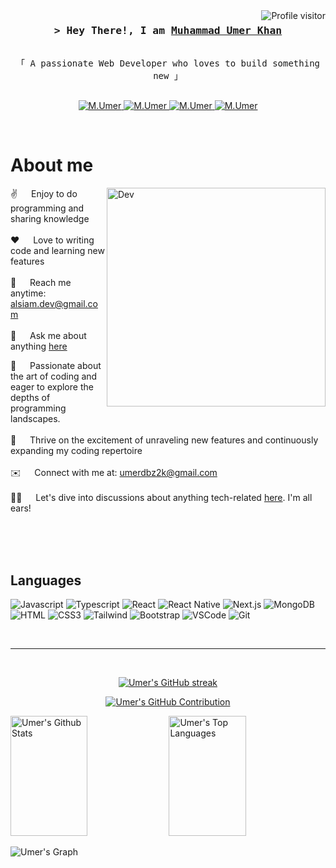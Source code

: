 <a href="https://komarev.com/ghpvc/?username=UmerGitNinja">
  <img align="right" src="https://komarev.com/ghpvc/?username=UmerGitNinja&label=Visitors&color=0e75b6&style=flat" alt="Profile visitor" />
</a>
<h3 align="center">
        <samp>&gt; Hey There!, I am
                <b><a target="_blank" href="https://amuhammadumer.dev">Muhammad Umer Khan</a></b>
        </samp>
</h3>

<p align="center"> 
  <samp>
    <br>
    「 A passionate Web Developer who loves to build something new 」
    <br>
    <br>
  </samp>
</p>

<p align="center">
 <a href="https://muhammadumer.dev" target="blank">
  <img src="https://img.shields.io/badge/Website-DC143C?style=for-the-badge&logo=medium&logoColor=white" alt="M.Umer" />
 </a>
 <a href="https://www.linkedin.com/in/umer-khan-front-end-dev/" target="_blank">
  <img src="https://img.shields.io/badge/LinkedIn-0077B5?style=for-the-badge&logo=linkedin&logoColor=white" alt="M.Umer"/>
 </a>
 <a href="https://twitter.com/Umer81496923" target="_blank">
  <img src="https://img.shields.io/badge/Twitter-1DA1F2?style=for-the-badge&logo=twitter&logoColor=white" alt="M.Umer"/>
 </a>
 <a href="https://www.instagram.com/umerkhann__" target="_blank" alt="M.Umer">
  <img src="https://img.shields.io/badge/Instagram-fe4164?style=for-the-badge&logo=instagram&logoColor=white" alt="M.Umer" />
 </a>
</p>
<br />

# About me

<p>
 <img align="right" width="350" src="./developer.svg" alt="Dev" />
  
 ✌️ &emsp; Enjoy to do programming and sharing knowledge <br/><br/>
 ❤️ &emsp; Love to writing code and learning new features<br/><br/>
 📧 &emsp; Reach me anytime: alsiam.dev@gmail.com<br/><br/>
 💬 &emsp; Ask me about anything [here](https://github.com/UmerGitNinja/UmerGitNinja/issues)

🚀 &emsp; Passionate about the art of coding and eager to explore the depths of programming landscapes.<br/><br/>
🌱 &emsp; Thrive on the excitement of unraveling new features and continuously expanding my coding repertoire<br><br/>
✉️ &emsp; Connect with me at: umerdbz2k@gmail.com<br/><br/>
👨‍💻 &emsp; Let's dive into discussions about anything tech-related [here](https://github.com/UmerGitNinja/UmerGitNinja/issues). I'm all ears!

</p>

<br/>
<br/>
<br/>

## Languages

![Javascript](https://img.shields.io/badge/Javascript-F0DB4F?style=for-the-badge&labelColor=black&logo=javascript&logoColor=F0DB4F)
![Typescript](https://img.shields.io/badge/Typescript-007acc?style=for-the-badge&labelColor=black&logo=typescript&logoColor=007acc)
![React](https://img.shields.io/badge/-React-61DBFB?style=for-the-badge&labelColor=black&logo=react&logoColor=61DBFB)
![React Native](https://img.shields.io/badge/React_Native-20232A?style=for-the-badge&logo=react&logoColor=61DAFB)
![Next.js](https://img.shields.io/badge/next.js-000000?style=for-the-badge&logo=nextdotjs&logoColor=white)
![MongoDB](https://img.shields.io/badge/MongoDB-4EA94B?style=for-the-badge&logo=mongodb&logoColor=white)
![HTML](https://img.shields.io/badge/HTML5-E34F26?style=for-the-badge&logo=html5&logoColor=white)
![CSS3](https://img.shields.io/badge/CSS3-1572B6?style=for-the-badge&logo=css3&logoColor=white)
![Tailwind](https://img.shields.io/badge/Tailwind_CSS-092749?style=for-the-badge&logo=tailwindcss&logoColor=06B6D4&labelColor=000000)
![Bootstrap](https://img.shields.io/badge/Bootstrap-563D7C?style=for-the-badge&logo=bootstrap&logoColor=white)
![VSCode](https://img.shields.io/badge/Visual_Studio-0078d7?style=for-the-badge&logo=visual%20studio&logoColor=white)
![Git](https://img.shields.io/badge/Git-F05032?style=for-the-badge&logo=git&logoColor=white)

<br/>

<hr/>
<br/>

<p align="center">
  <a href="https://github.com/UmerGitNinja">
    <img src="https://github-readme-streak-stats.herokuapp.com/?user=UmerGitNinja&theme=radical&border=7F3FBF&background=0D1117" alt="Umer's GitHub streak"/>
  </a>
</p>

<p align="center">
  <a href="https://github.com/UmerGitNinja">
    <img src="https://github-profile-summary-cards.vercel.app/api/cards/profile-details?username=UmerGitNinja&theme=radical" alt="Umer's GitHub Contribution"/>
  </a>
</p>

<a> 
    <a href="https://github.com/UmerGitNinja"><img alt="Umer's Github Stats" src="https://denvercoder1-github-readme-stats.vercel.app/api?username=UmerGitNinja&show_icons=true&count_private=true&theme=react&border_color=7F3FBF&bg_color=0D1117&title_color=F85D7F&icon_color=F8D866" height="192px" width="49.5%"/></a>
  <a href="https://github.com/UmerGitNinja"><img alt="Umer's Top Languages" src="https://denvercoder1-github-readme-stats.vercel.app/api/top-langs/?username=UmerGitNinja&langs_count=8&layout=compact&theme=react&border_color=7F3FBF&bg_color=0D1117&title_color=F85D7F&icon_color=F8D866" height="192px" width="49.5%"/></a>
  <br/>
</a>

![Umer's Graph](https://github-readme-activity-graph.vercel.app/graph?username=UmerGitNinja&custom_title=Umer's%20GitHub%20Activity%20Graph&bg_color=0D1117&color=7F3FBF&line=7F3FBF&point=7F3FBF&area_color=FFFFFF&title_color=FFFFFF&area=true)
